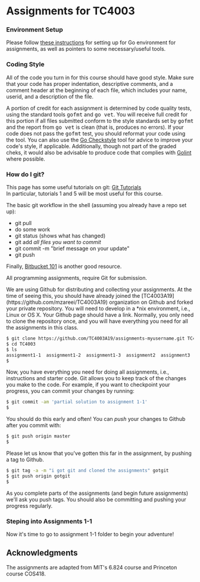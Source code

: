 # Assignments for TC4003

### Environment Setup

Please follow <a href="setup.md">these instructions</a> for setting up for Go environment for assignments, as well as pointers to some necessary/useful tools.

### Coding Style

<p>All of the code you turn in for this course should have good style.
Make sure that your code has proper indentation, descriptive comments,
and a comment header at the beginning of each file, which includes
your name, userid, and a description of the file.</p>

<p>A portion of credit for each assignment is determined by code
quality tests, using the standard tools <tt>gofmt</tt> and <tt>go
vet</tt>.  You will receive full credit for this portion if all files
submitted conform to the style standards set by <tt>gofmt</tt> and the
report from <tt>go vet</tt> is clean (that is, produces no errors).
If your code does not pass the <tt>gofmt</tt> test, you should
reformat your code using the tool. You can also use the <a
href="https://github.com/qiniu/checkstyle">Go Checkstyle</a> tool for
advice to improve your code's style, if applicable.  Additionally,
though not part of the graded cheks, it would also be advisable to
produce code that complies with <a
href="https://github.com/golang/lint">Golint</a> where possible. </p>

<h3>How do I git?</h3>
This page has some useful tutorials on git: <a href="https://www.atlassian.com/git/tutorial">Git Tutorials</a></br>
In particular, tutorials 1 and 5 will be most useful for this course.</p>

<p>The basic git workflow in the shell (assuming you already have a repo set up):</br>
<ul>
<li>git pull</li>
<li>do some work</li>
<li>git status (shows what has changed)</li>
<li>git add <i>all files you want to commit</i></li>
<li>git commit -m "brief message on your update"</li>
<li>git push</li>
</ul>
</p>

<p>Finally, <a href="https://confluence.atlassian.com/display/BITBUCKET/Bitbucket+101">Bitbucket 101</a> is another good resource.</p>


<p> All programming assignments, require Git for submission. <p> We are using Github for distributing and collecting your assignments. At the time of seeing this, you should have already joined the [TC4003A19](https://github.com/mzareei/TC4003A19) organization on Github and forked your private repository. You will need to develop in a *nix environment, i.e., Linux or OS X. Your Github page should have a link. Normally, you only need to clone the repository once, and you will have everything you need for all the assignments in this class.

```bash
$ git clone https://github.com/TC4003A19/assignments-myusername.git TC4003
$ cd TC4003
$ ls
assignment1-1  assignment1-2  assignment1-3  assignment2  assignment3  assignment4  assignment5  README.md  setup.md
$ 
```

Now, you have everything you need for doing all assignments, i.e., instructions and starter code. Git allows you to keep track of the changes you make to the code. For example, if you want to checkpoint your progress, you can <emph>commit</emph> your changes by running:

```bash
$ git commit -am 'partial solution to assignment 1-1'
$ 
```

You should do this early and often!  You can _push_ your changes to Github after you commit with:

```bash
$ git push origin master
$ 
```

Please let us know that you've gotten this far in the assignment, by pushing a tag to Github.

```bash
$ git tag -a -m "i got git and cloned the assignments" gotgit
$ git push origin gotgit
$
```

As you complete parts of the assignments (and begin future assignments) we'll ask you push tags. You should also be committing and pushing your progress regularly.

### Steping into Assignments 1-1

Now it's time to go to assignment 1-1 folder to begin your adventure!


<h2>Acknowledgments</h2>
<p>The assignments are adapted from MIT's 6.824 course and Princeton course COS418.</p>

